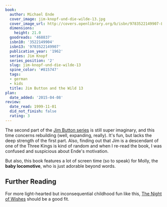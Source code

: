 ```yaml
---
book:
  author: Michael Ende
  cover_image: jim-knopf-und-die-wilde-13.jpg
  cover_image_url: http://covers.openlibrary.org/b/isbn/9783522149907-L.jpg
  dimensions:
    height: 21.0
  goodreads: '468837'
  isbn10: '3522149904'
  isbn13: '9783522149907'
  publication_year: '1962'
  series: Jim Knopf
  series_position: '2'
  slug: jim-knopf-und-die-wilde-13
  spine_color: '#815747'
  tags:
  - german
  - kids
  title: Jim Button and the Wild 13
plan:
  date_added: '2015-04-08'
review:
  date_read: 1999-11-01
  did_not_finish: false
  rating: 3
---
```


The second part of the [Jim Button series](https://books.rixx.de/reviews/1999/jim-knopf-und-lukas-der-lokomotivfuhrer)
is still super imaginary, and this time concerns rebuilding (well, expanding, really). It's fun, but lacks the deep
strength of the first part. Also, finding out that Jim is a descendant of one of the Three Kings is kind of random and
when I re-read the book, I was confused and suspicious about Ende's motivation.

But also, this book features a lot of screen time (so to speak) for Molly, the **baby locomotive**, who is just adorable
beyond words.

## Further Reading

For more light-hearted but inconsequential childhood fun like this, [The Night of
Wishes](https://books.rixx.de/reviews/2002/the-night-of-wishes) should be a good fit.
